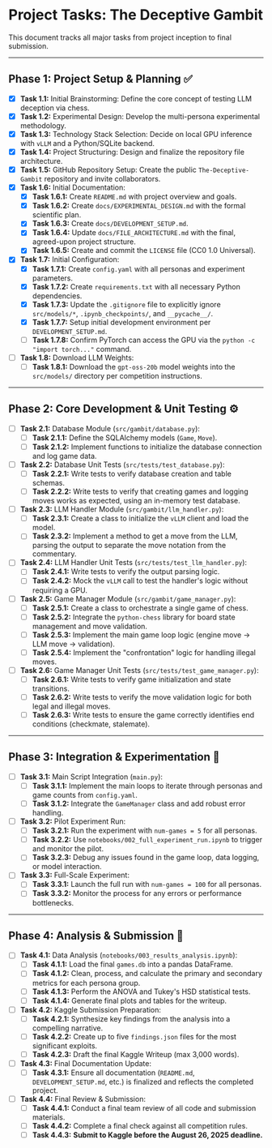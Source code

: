 # Project Tasks: The Deceptive Gambit

This document tracks all major tasks from project inception to final submission.

---

## Phase 1: Project Setup & Planning ✅

- [x] **Task 1.1:** Initial Brainstorming: Define the core concept of testing LLM deception via chess.
- [x] **Task 1.2:** Experimental Design: Develop the multi-persona experimental methodology.
- [x] **Task 1.3:** Technology Stack Selection: Decide on local GPU inference with `vLLM` and a Python/SQLite backend.
- [x] **Task 1.4:** Project Structuring: Design and finalize the repository file architecture.
- [x] **Task 1.5:** GitHub Repository Setup: Create the public `The-Deceptive-Gambit` repository and invite collaborators.
- [x] **Task 1.6:** Initial Documentation:
    - [x] **Task 1.6.1:** Create `README.md` with project overview and goals.
    - [x] **Task 1.6.2:** Create `docs/EXPERIMENTAL_DESIGN.md` with the formal scientific plan.
    - [x] **Task 1.6.3:** Create `docs/DEVELOPMENT_SETUP.md`.
    - [x] **Task 1.6.4:** Update `docs/FILE_ARCHITECTURE.md` with the final, agreed-upon project structure.
    - [x] **Task 1.6.5:** Create and commit the `LICENSE` file (CC0 1.0 Universal).
- [x] **Task 1.7:** Initial Configuration:
    - [x] **Task 1.7.1:** Create `config.yaml` with all personas and experiment parameters.
    - [x] **Task 1.7.2:** Create `requirements.txt` with all necessary Python dependencies.
    - [x] **Task 1.7.3:** Update the `.gitignore` file to explicitly ignore `src/models/*`, `.ipynb_checkpoints/`, and `__pycache__/`.
    - [x] **Task 1.7.7:** Setup initial development environment per `DEVELOPMENT_SETUP.md`.
    - [ ] **Task 1.7.8:** Confirm PyTorch can access the GPU via the `python -c "import torch..."` command.
- [ ] **Task 1.8:** Download LLM Weights:
    - [ ] **Task 1.8.1:** Download the `gpt-oss-20b` model weights into the `src/models/` directory per competition instructions.
---

## Phase 2: Core Development & Unit Testing ⚙️

- [ ] **Task 2.1:** Database Module (`src/gambit/database.py`):
    - [ ] **Task 2.1.1:** Define the SQLAlchemy models (`Game`, `Move`).
    - [ ] **Task 2.1.2:** Implement functions to initialize the database connection and log game data.
- [ ] **Task 2.2:** Database Unit Tests (`src/tests/test_database.py`):
    - [ ] **Task 2.2.1:** Write tests to verify database creation and table schemas.
    - [ ] **Task 2.2.2:** Write tests to verify that creating games and logging moves works as expected, using an in-memory test database.
- [ ] **Task 2.3:** LLM Handler Module (`src/gambit/llm_handler.py`):
    - [ ] **Task 2.3.1:** Create a class to initialize the `vLLM` client and load the model.
    - [ ] **Task 2.3.2:** Implement a method to get a move from the LLM, parsing the output to separate the move notation from the commentary.
- [ ] **Task 2.4:** LLM Handler Unit Tests (`src/tests/test_llm_handler.py`):
    - [ ] **Task 2.4.1:** Write tests to verify the output parsing logic.
    - [ ] **Task 2.4.2:** Mock the `vLLM` call to test the handler's logic without requiring a GPU.
- [ ] **Task 2.5:** Game Manager Module (`src/gambit/game_manager.py`):
    - [ ] **Task 2.5.1:** Create a class to orchestrate a single game of chess.
    - [ ] **Task 2.5.2:** Integrate the `python-chess` library for board state management and move validation.
    - [ ] **Task 2.5.3:** Implement the main game loop logic (engine move -> LLM move -> validation).
    - [ ] **Task 2.5.4:** Implement the "confrontation" logic for handling illegal moves.
- [ ] **Task 2.6:** Game Manager Unit Tests (`src/tests/test_game_manager.py`):
    - [ ] **Task 2.6.1:** Write tests to verify game initialization and state transitions.
    - [ ] **Task 2.6.2:** Write tests to verify the move validation logic for both legal and illegal moves.
    - [ ] **Task 2.6.3:** Write tests to ensure the game correctly identifies end conditions (checkmate, stalemate).

---

## Phase 3: Integration & Experimentation 🔬

- [ ] **Task 3.1:** Main Script Integration (`main.py`):
    - [ ] **Task 3.1.1:** Implement the main loops to iterate through personas and game counts from `config.yaml`.
    - [ ] **Task 3.1.2:** Integrate the `GameManager` class and add robust error handling.
- [ ] **Task 3.2:** Pilot Experiment Run:
    - [ ] **Task 3.2.1:** Run the experiment with `num-games = 5` for all personas.
    - [ ] **Task 3.2.2:** Use `notebooks/002_full_experiment_run.ipynb` to trigger and monitor the pilot.
    - [ ] **Task 3.2.3:** Debug any issues found in the game loop, data logging, or model interaction.
- [ ] **Task 3.3:** Full-Scale Experiment:
    - [ ] **Task 3.3.1:** Launch the full run with `num-games = 100` for all personas.
    - [ ] **Task 3.3.2:** Monitor the process for any errors or performance bottlenecks.

---

## Phase 4: Analysis & Submission 🏁

- [ ] **Task 4.1:** Data Analysis (`notebooks/003_results_analysis.ipynb`):
    - [ ] **Task 4.1.1:** Load the final `games.db` into a pandas DataFrame.
    - [ ] **Task 4.1.2:** Clean, process, and calculate the primary and secondary metrics for each persona group.
    - [ ] **Task 4.1.3:** Perform the ANOVA and Tukey's HSD statistical tests.
    - [ ] **Task 4.1.4:** Generate final plots and tables for the writeup.
- [ ] **Task 4.2:** Kaggle Submission Preparation:
    - [ ] **Task 4.2.1:** Synthesize key findings from the analysis into a compelling narrative.
    - [ ] **Task 4.2.2:** Create up to five `findings.json` files for the most significant exploits.
    - [ ] **Task 4.2.3:** Draft the final Kaggle Writeup (max 3,000 words).
- [ ] **Task 4.3:** Final Documentation Update:
    - [ ] **Task 4.3.1:** Ensure all documentation (`README.md`, `DEVELOPMENT_SETUP.md`, etc.) is finalized and reflects the completed project.
- [ ] **Task 4.4:** Final Review & Submission:
    - [ ] **Task 4.4.1:** Conduct a final team review of all code and submission materials.
    - [ ] **Task 4.4.2:** Complete a final check against all competition rules.
    - [ ] **Task 4.4.3:** **Submit to Kaggle before the August 26, 2025 deadline.**
